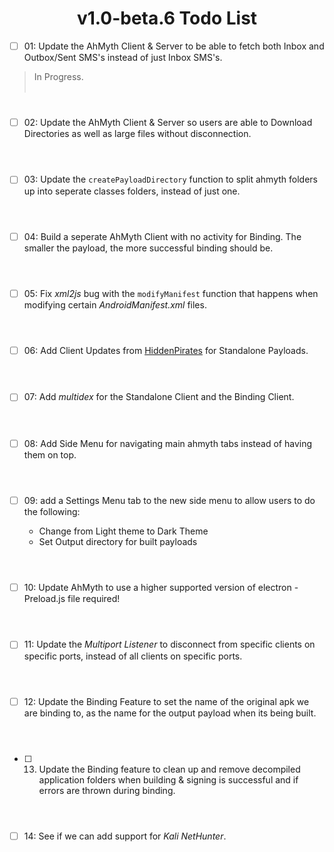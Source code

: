 # <div align="center">v1.0-beta.6 Todo List</div>

- [ ] 01: Update the AhMyth Client & Server to be able to fetch both Inbox and Outbox/Sent SMS's instead of just Inbox SMS's.
> In Progress.
<br></br>
#

- [ ] 02: Update the AhMyth Client & Server so users are able to Download Directories as well as large files without disconnection.
<br></br>
#

- [ ] 03: Update the `createPayloadDirectory` function to split ahmyth folders up into seperate classes folders, instead of just one.
<br></br>
#

- [ ] 04: Build a seperate AhMyth Client with no activity for Binding. The smaller the payload, the more successful binding should be.
<br></br>
#

- [ ] 05: Fix *xml2js* bug with the `modifyManifest` function that happens when modifying certain *AndroidManifest.xml* files.
<br></br>
#

- [ ] 06: Add Client Updates from [HiddenPirates](https://github.com/HiddenPirates) for Standalone Payloads.
<br></br>
#

- [ ] 07: Add *multidex* for the Standalone Client and the Binding Client.
<br></br>
#

- [ ] 08: Add Side Menu for navigating main ahmyth tabs instead of having them on top.
<br></br>
#

- [ ] 09: add a Settings Menu tab to the new side menu to allow users to do the following:

  - Change from Light theme to Dark Theme
  - Set Output directory for built payloads
<br></br>
#

- [ ] 10: Update AhMyth to use a higher supported version of electron - Preload.js file required!
<br></br>
#

- [ ] 11: Update the *Multiport Listener* to disconnect from specific clients on specific ports, instead of all clients on specific ports.
<br></br>
#

- [ ] 12: Update the Binding Feature to set the name of the original apk we are binding to, as the name for the output payload when its being built.
<br></br>
#

- [ ] 13. Update the Binding feature to clean up and remove decompiled application folders when building & signing is successful and if errors are thrown during binding.
<br></br>
#

- [ ] 14: See if we can add support for *Kali NetHunter*.
